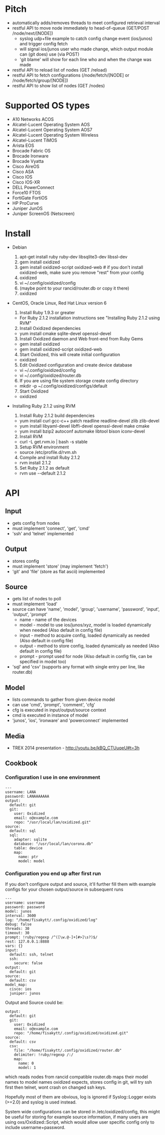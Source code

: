 # Pitch
 * automatically adds/removes threads to meet configured retrieval interval
 * restful API to move node immediately to head-of-queue (GET/POST /node/next/[NODE])
   * syslog udp+file example to catch config change event (ios/junos) and trigger config fetch
   * will signal ios/junos user who made change, which output module can (git does) use (via POST)
   * 'git blame' will show for each line who and when the change was made
 * restful API to reload list of nodes (GET /reload)
 * restful API to fetch configurations (/node/fetch/[NODE] or /node/fetch/group/[NODE])
 * restful API to show list of nodes (GET /nodes)

# Supported OS types

 * A10 Networks ACOS
 * Alcatel-Lucent Operating System AOS
 * Alcatel-Lucent Operating System AOS7
 * Alcatel-Lucent Operating System Wireless
 * Alcatel-Lucent TiMOS
 * Arista EOS
 * Brocade Fabric OS
 * Brocade Ironware
 * Brocade Vyatta
 * Cisco AireOS
 * Cisco ASA
 * Cisco IOS
 * Cisco IOS-XR
 * DELL PowerConnect
 * Force10 FTOS
 * FortiGate FortiOS
 * HP ProCurve
 * Juniper JunOS
 * Juniper ScreenOS (Netscreen)

# Install

 * Debian
   1. apt-get install ruby ruby-dev libsqlite3-dev libssl-dev
   2. gem install oxidized
   3. gem install oxidized-script oxidized-web # if you don't install oxidized-web, make sure you remove "rest" from your config
   4. oxidized
   5. vi ~/.config/oxidized/config
   6. (maybe point to your rancid/router.db or copy it there)
   7. oxidized

 * CentOS, Oracle Linux, Red Hat Linux version 6
   1. Install Ruby 1.9.3 or greater
     * For Ruby 2.1.2 installation instructions see "Installing Ruby 2.1.2 using RVM"
   2. Install Oxidized dependencies
     * yum install cmake sqlite-devel openssl-devel 
   3. Install Oxidized daemon and Web front-end from Ruby Gems 
     * gem install oxidized
     * gem install oxidized-script oxidized-web
   4. Start Oxidized, this will create initial configuration
     * oxidized
   5. Edit Oxidized configuration and create device database
     * vi ~/.config/oxidized/config
     * vi ~/.config/oxidized/router.db
   6. If you are using file system storage create config directory
     * mkdir -p ~/.config/oxidized/configs/default
   7. Start Oxidized
     * oxidized 

 * Installing Ruby 2.1.2 using RVM
   1. Install Ruby 2.1.2 build dependencies
     * yum install curl gcc-c++ patch readline readline-devel zlib zlib-devel 
     * yum install libyaml-devel libffi-devel openssl-devel make cmake 
     * yum install bzip2 autoconf automake libtool bison iconv-devel
   2. Install RVM
     * curl -L get.rvm.io | bash -s stable
   3. Setup RVM environment
     * source /etc/profile.d/rvm.sh
   4. Compile and install Ruby 2.1.2
     * rvm install 2.1.2
   5. Set Ruby 2.1.2 as default
     * rvm use --default 2.1.2

# API
## Input
 * gets config from nodes
 * must implement 'connect', 'get', 'cmd'
 * 'ssh' and 'telnet' implemented

## Output
 * stores config
 * must implement 'store' (may implement 'fetch')
 * 'git' and 'file' (store as flat ascii) implemented

## Source
 * gets list of nodes to poll
 * must implement 'load'
 * source can have 'name', 'model', 'group', 'username', 'password', 'input', 'output', 'prompt'
   * name - name of the devices
   * model - model to use ios/junos/xyz, model is loaded dynamically when needed (Also default in config file)
   * input - method to acquire config, loaded dynamically as needed (Also default in config file)
   * output - method to store config, loaded dynamically as needed (Also default in config file)
   * prompt - prompt used for node (Also default in config file, can be specified in model too)
 * 'sql' and 'csv' (supports any format with single entry per line, like router.db)

## Model
 * lists commands to gather from given device model
 * can use 'cmd', 'prompt', 'comment', 'cfg'
 * cfg is executed in input/output/source context
 * cmd is executed in instance of model
 * 'junos', 'ios', 'ironware' and 'powerconnect' implemented

## Media
 * TREX 2014 presentation - http://youtu.be/kBQ_CTUuqeU#t=3h

## Cookbook

### Configuration I use in one environment
```
---
username: LANA
password: LANAAAAAAA
output:
  default: git
  git:
    user: Oxidized
    email: o@example.com
    repo: "/usr/local/lan/oxidized.git"
source:
  default: sql
  sql:
    adapter: sqlite
    database: "/usr/local/lan/corona.db"
    table: device
    map:
      name: ptr
      model: model
```

### Configuration you end up after first run
If you don't configure output and source, it'll further fill them with example
configs for your chosen output/source in subsequent runs
```
---
username: username
password: password
model: junos
interval: 3600
log: "/home/fisakytt/.config/oxidized/log"
debug: false
threads: 30
timeout: 30
prompt: !ruby/regexp /^([\w.@-]+[#>]\s?)$/
rest: 127.0.0.1:8888
vars: {}
input:
  default: ssh, telnet
  ssh:
    secure: false
output:
  default: git
source:
  default: csv
model_map:
  cisco: ios
  juniper: junos
```

Output and Source could be:
```
output:
  default: git
  git:
    user: Oxidized
    email: o@example.com
    repo: "/home/fisakytt/.config/oxidized/oxidized.git"
source:
  default: csv
  csv:
    file: "/home/fisakytt/.config/oxidized/router.db"
    delimiter: !ruby/regexp /:/
    map:
      name: 0
      model: 1
```
which reads nodes from rancid compatible router.db maps their model names to
model names oxidized expects, stores config in git, will try ssh first then
telnet, wont crash on changed ssh keys.

Hopefully most of them are obvious, log is ignored if Syslog::Logger exists
(>=2.0) and syslog is used instead.

System wide configurations can be stored in /etc/oxidized/config, this might be
useful for storing for example source information, if many users are using
oxs/Oxidized::Script, which would allow user specific config only to include
username+password.
